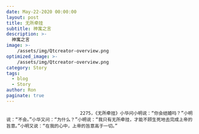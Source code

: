 ```yaml
---
date: May-22-2020 00:00:00
layout: post
title: 无所牵挂
subtitle: 神寓之言
description: >-
  神寓之言
image: >-
    /assets/img/Qtcreator-overview.png
optimized_image: >-
    /assets/img/Qtcreator-overview.png
category: Story
tags:
  - blog
  - Story
author: Ron
paginate: true
---
```


							　　2275，《无所牵挂》小华问小明说：“你会结婚吗？”小明说：“不会。”小华又问：“为什么？”小明说：“我只有无所牵挂，才能不顾生死地去完成上帝的旨意。”小明又说：“在我的心中，上帝的旨意高于一切。”
							
							
						